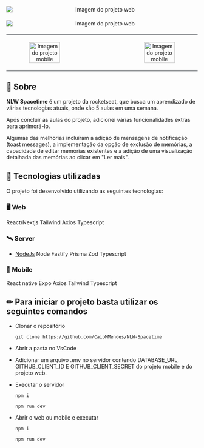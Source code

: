 
<div align="center" style="justify-content:center; display:flex; flex-direction:column; gap:20px">
<img  title="Imagem do projeto web" src="https://cdn.discordapp.com/attachments/958946333027348510/1111712223216271360/image.png" alt="Imagem do projeto web"  />
<img  title="Imagem do projeto web" src="https://cdn.discordapp.com/attachments/958946333027348510/1111712396197765181/image.png" alt="Imagem do projeto web"  />
<span style='border-bottom:1px solid #21262d'></span>
<div style="display:flex; justify-content:space-between; ">
<img width="40%" title="Imagem do projeto mobile" src="https://cdn.discordapp.com/attachments/958946333027348510/1111714735717617744/Screenshot_2023-05-26-14-51-38-059_host.exp.exponent.jpg" alt="Imagem do projeto mobile"  />
<img width="40%"  title="Imagem do projeto mobile" src="https://cdn.discordapp.com/attachments/958946333027348510/1111714735436611724/Screenshot_2023-05-26-14-57-00-933_host.exp.exponent.jpg" alt="Imagem do projeto mobile"  />
</div>
<span style='border-bottom:1px solid #21262d'></span>

</div>

## 📌 Sobre

**NLW Spacetime** é um projeto da rocketseat, que busca um aprendizado de várias tecnologias atuais, onde são 5 aulas em uma semana.

Após concluir as aulas do projeto, adicionei várias funcionalidades extras para aprimorá-lo.

Algumas das melhorias incluíram a adição de mensagens de notificação (toast messages), a implementação da opção de exclusão de memórias, a capacidade de editar memórias existentes e a adição de uma visualização detalhada das memórias ao clicar em "Ler mais".

## 🚀 Tecnologias utilizadas

O projeto foi desenvolvido utilizando as seguintes tecnologias:

### 🖥 Web

React/Nextjs
Tailwind
Axios
Typescript

### 🛰️ Server

- [NodeJs](https://nodejs.org/en/docs)
Node
Fastify
Prisma
Zod
Typescript

### 📱 Mobile

React native
Expo
Axios
Tailwind
Typescript

## ✏ Para iniciar o projeto basta utilizar os seguintes comandos

- Clonar o repositório

    <pre><code>git clone https://github.com/CaioMMendes/NLW-Spacetime</code></pre>

- Abrir a pasta no VsCode
- Adicionar um arquivo .env no servidor contendo DATABASE_URL, GITHUB_CLIENT_ID E GITHUB_CLIENT_SECRET do projeto mobile e do projeto web.
  
- Executar o servidor
    <pre><code>npm i</code></pre>
    <pre><code>npm run dev </code></pre>
- Abrir o web ou mobile e executar
    <pre><code>npm i</code></pre>
    <pre><code>npm run dev </code></pre>
